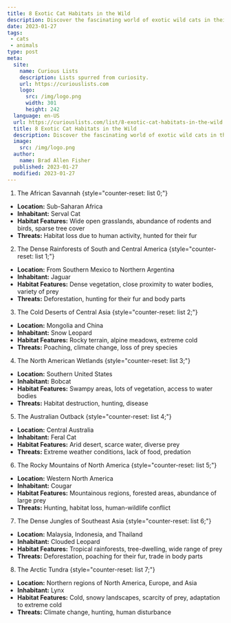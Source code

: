 ```yaml
---
title: 8 Exotic Cat Habitats in the Wild
description: Discover the fascinating world of exotic wild cats in their natural habitats. For the curious, learn about their unique behaviors, survival tactics and more.
date: 2023-01-27
tags:
 - cats
 - animals
type: post
meta:
  site:
    name: Curious Lists
    description: Lists spurred from curiosity.
    url: https://curiouslists.com
    logo:
      src: /img/logo.png
      width: 301
      height: 242
  language: en-US
  url: https://curiouslists.com/list/8-exotic-cat-habitats-in-the-wild
  title: 8 Exotic Cat Habitats in the Wild
  description: Discover the fascinating world of exotic wild cats in their natural habitats. For the curious, learn about their unique behaviors, survival tactics and more.
  image:
    src: /img/logo.png
  author:
    name: Brad Allen Fisher
  published: 2023-01-27
  modified: 2023-01-27
---
```



1. The African Savannah {style="counter-reset: list 0;"}
  - **Location:** Sub-Saharan Africa
  - **Inhabitant:** Serval Cat
  - **Habitat Features:** Wide open grasslands, abundance of rodents and birds, sparse tree cover
  - **Threats:** Habitat loss due to human activity, hunted for their fur

2. The Dense Rainforests of South and Central America {style="counter-reset: list 1;"}
  - **Location:** From Southern Mexico to Northern Argentina
  - **Inhabitant:** Jaguar
  - **Habitat Features:** Dense vegetation, close proximity to water bodies, variety of prey
  - **Threats:** Deforestation, hunting for their fur and body parts

3. The Cold Deserts of Central Asia {style="counter-reset: list 2;"}
  - **Location:** Mongolia and China
  - **Inhabitant:** Snow Leopard
  - **Habitat Features:** Rocky terrain, alpine meadows, extreme cold 
  - **Threats:** Poaching, climate change, loss of prey species

4. The North American Wetlands {style="counter-reset: list 3;"}
  - **Location:** Southern United States
  - **Inhabitant:** Bobcat
  - **Habitat Features:** Swampy areas, lots of vegetation, access to water bodies
  - **Threats:** Habitat destruction, hunting, disease

5. The Australian Outback {style="counter-reset: list 4;"}
  - **Location:** Central Australia
  - **Inhabitant:** Feral Cat
  - **Habitat Features:** Arid desert, scarce water, diverse prey
  - **Threats:** Extreme weather conditions, lack of food, predation

6. The Rocky Mountains of North America {style="counter-reset: list 5;"}
  - **Location:** Western North America
  - **Inhabitant:** Cougar
  - **Habitat Features:** Mountainous regions, forested areas, abundance of large prey
  - **Threats:** Hunting, habitat loss, human-wildlife conflict

7. The Dense Jungles of Southeast Asia {style="counter-reset: list 6;"}
  - **Location:** Malaysia, Indonesia, and Thailand
  - **Inhabitant:** Clouded Leopard
  - **Habitat Features:** Tropical rainforests, tree-dwelling, wide range of prey
  - **Threats:** Deforestation, poaching for their fur, trade in body parts

8. The Arctic Tundra {style="counter-reset: list 7;"}
  - **Location:** Northern regions of North America, Europe, and Asia
  - **Inhabitant:** Lynx
  - **Habitat Features:** Cold, snowy landscapes, scarcity of prey, adaptation to extreme cold
  - **Threats:** Climate change, hunting, human disturbance